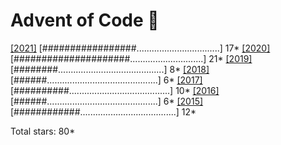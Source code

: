 # Advent of Code :christmas_tree:

[[2021]](https://adventofcode.com/2021) [#################.................................] 17*
[[2020]](https://adventofcode.com/2020) [#####################.............................] 21*
[[2019]](https://adventofcode.com/2019) [########..........................................]  8*
[[2018]](https://adventofcode.com/2018) [######............................................]  6*
[[2017]](https://adventofcode.com/2017) [##########........................................] 10*
[[2016]](https://adventofcode.com/2016) [######............................................]  6*
[[2015]](https://adventofcode.com/2015) [############......................................] 12*

Total stars: 80*